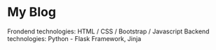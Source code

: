 # My Blog
Frondend technologies: HTML / CSS / Bootstrap / Javascript
Backend technologies: Python - Flask Framework, Jinja
